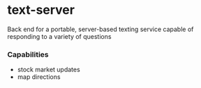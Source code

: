 # text-server
Back end for a portable, server-based texting service capable of responding to a variety of questions

### Capabilities
- stock market updates
- map directions

